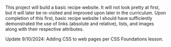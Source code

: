 This project will build a basic recipe website. It 
will not look pretty at first, but it will later 
be re-visited and improved upon later in the curriculum. 
Upon completion of this first, basic recipe website I should have 
sufficiently demonstrated the use of links (absolute and relative), 
lists, and images along with their respective attributes.

Update 9/10/2024:
Adding CSS to web pages per CSS Foundations lesson.